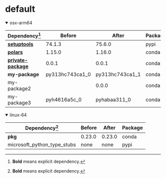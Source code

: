 # default

<details open>
<summary>osx-arm64</summary>

|Dependency[^1]|Before|After|Package|
|-|-|-|-|
|[**setuptools**](https://pypi.org/project/setuptools)|74.1.3|75.6.0|pypi|
|[**polars**](https://prefix.dev/channels/conda-forge/packages/polars)|1.15.0|1.16.0|conda|
|[**private-package**](https://prefix.dev/channels/setup-pixi-test/packages/private-package)|0.0.1|0.0.1|conda|
|**my-package**|py313hc743ca1_0|py313hc743ca1_1|conda|
|my-package2||0.0.0|conda|
|my-package3|pyh4616a5c_0|pyhabaa311_0|conda|

</details>

<details open>
<summary>linux-64</summary>

|Dependency[^1]|Before|After|Package|
|-|-|-|-|
|**pkg**|0.23.0|0.23.0|conda|
|microsoft_python_type_stubs|none|none|pypi|

</details>

[^1]: **Bold** means explicit dependency.
[^2]: Dependency got downgraded.
